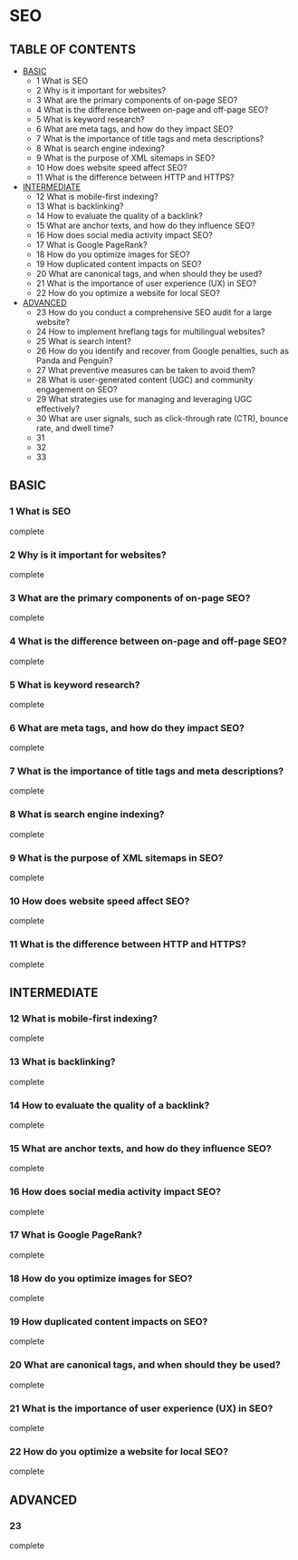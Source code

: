 # SEO

## TABLE OF CONTENTS

- [BASIC](#BASIC)
  - 1 What is SEO
  - 2 Why is it important for websites?
  - 3 What are the primary components of on-page SEO?
  - 4 What is the difference between on-page and off-page SEO?
  - 5 What is keyword research?
  - 6 What are meta tags, and how do they impact SEO?
  - 7 What is the importance of title tags and meta descriptions?
  - 8 What is search engine indexing?
  - 9 What is the purpose of XML sitemaps in SEO?
  - 10 How does website speed affect SEO?
  - 11 What is the difference between HTTP and HTTPS?
- [INTERMEDIATE](#INTERMEDIATE)
  - 12 What is mobile-first indexing?
  - 13 What is backlinking?
  - 14 How to evaluate the quality of a backlink?
  - 15 What are anchor texts, and how do they influence SEO?
  - 16 How does social media activity impact SEO?
  - 17 What is Google PageRank?
  - 18 How do you optimize images for SEO?
  - 19 How duplicated content impacts on SEO?
  - 20 What are canonical tags, and when should they be used?
  - 21 What is the importance of user experience (UX) in SEO?
  - 22 How do you optimize a website for local SEO?
- [ADVANCED](#ADVANCED)
  - 23 How do you conduct a comprehensive SEO audit for a large website?
  - 24 How to implement hreflang tags for multilingual websites?
  - 25 What is search intent?
  - 26 How do you identify and recover from Google penalties, such as Panda and Penguin?
  - 27 What preventive measures can be taken to avoid them?
  - 28 What is user-generated content (UGC) and community engagement on SEO?
  - 29 What strategies use for managing and leveraging UGC effectively?
  - 30 What are user signals, such as click-through rate (CTR), bounce rate, and dwell time?
  - 31
  - 32
  - 33

<a name="BASIC" />

## BASIC

### 1 What is SEO

complete

### 2 Why is it important for websites?

complete

### 3 What are the primary components of on-page SEO?

complete

### 4 What is the difference between on-page and off-page SEO?

complete

### 5 What is keyword research?

complete

### 6 What are meta tags, and how do they impact SEO?

complete

### 7 What is the importance of title tags and meta descriptions?

complete

### 8 What is search engine indexing?

complete

### 9 What is the purpose of XML sitemaps in SEO?

complete

### 10 How does website speed affect SEO?

complete

### 11 What is the difference between HTTP and HTTPS?

complete

<a name="INTERMEDIATE" />

## INTERMEDIATE

### 12 What is mobile-first indexing?

complete

### 13 What is backlinking?

complete

### 14 How to evaluate the quality of a backlink?

complete

### 15 What are anchor texts, and how do they influence SEO?

complete

### 16 How does social media activity impact SEO?

complete

### 17 What is Google PageRank?

complete

### 18 How do you optimize images for SEO?

complete

### 19 How duplicated content impacts on SEO?

complete

### 20 What are canonical tags, and when should they be used?

complete

### 21 What is the importance of user experience (UX) in SEO?

complete

### 22 How do you optimize a website for local SEO?

complete

<a name="ADVANCED" />

## ADVANCED

### 23

complete
